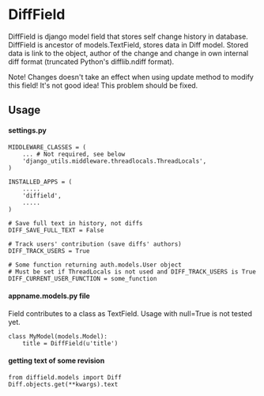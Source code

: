 DiffField
============

DiffField is django model field that stores self change history in database. 
DiffField is ancestor of models.TextField, stores data in Diff model.
Stored data is link to the object, author of the change and change in own 
internal diff format (truncated Python's difflib.ndiff format).

Note! Changes doesn't take an effect when using update method to modify this field!
It's not good idea! This problem should be fixed.

Usage
-----

#### settings.py
    MIDDLEWARE_CLASSES = (
        ... # Not required, see below
        'django_utils.middleware.threadlocals.ThreadLocals',
    )
    
    INSTALLED_APPS = (
        .....
        'diffield',
        .....
    )
    
    # Save full text in history, not diffs
    DIFF_SAVE_FULL_TEXT = False

    # Track users' contribution (save diffs' authors)
    DIFF_TRACK_USERS = True

    # Some function returning auth.models.User object
    # Must be set if ThreadLocals is not used and DIFF_TRACK_USERS is True
    DIFF_CURRENT_USER_FUNCTION = some_function

#### appname.models.py file
Field contributes to a class as TextField. Usage with null=True is not tested yet.

    class MyModel(models.Model):
        title = DiffField(u'title')
    
#### getting text of some revision
    from diffield.models import Diff
    Diff.objects.get(**kwargs).text
